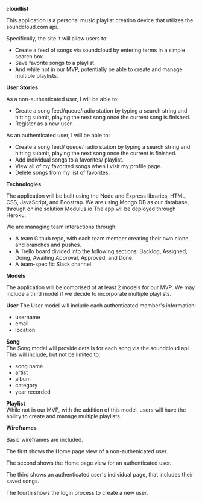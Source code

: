**cloudlist**

This application is a personal music playlist creation device that utilizes the soundcloud.com api.

Specifically, the site it will allow users to:

- Create a feed of songs via soundcloud by entering terms in a simple search box.
- Save favorite songs to a playlist.
- And while not in our MVP, potentially be able to create and manage multiple playlists.


**User Stories**

As a non-authenticated user, I will be able to:

- Create a song feed/queue/radio station by typing a search string and hitting submit, playing the next song once the current song is finished.
- Register as a new user.


As an authenticated user, I will be able to:

- Create a song feed/ queue/ radio station by typing a search string and hitting submit, playing the next song once the current is finished.
- Add individual songs to a favorites/ playlist.
- View all of my favorited songs when I visit my profile page.
- Delete songs from my list of favorites.



**Technologies**

The application will be built using the Node and Express libraries, HTML, CSS, JavaScript, and Boostrap. We are using Mongo DB as our database, through online solution Modulus.io The app wil be deployed through Heroku.

We are managing team interactions through:

- A team Github repo, with each team member creating their own clone and branches and pushes.
- A Trello board divided into the following sections: Backlog, Assigned, Doing, Awaiting Approval, Approved, and Done.
- A team-specific Slack channel.


**Models**

The application will be comprised of at least 2 models for our MVP. We may include a third model if we decide to incorporate multiple playlists.

**User** 
The User model will include each authenticated member's information:

- username
- email
- location

**Song**  
The Song model will provide details for each song via the soundcloud api. This will include, but not be limited to:

- song name
- artist
- album
- category
- year recorded

**Playlist**  
While not in our MVP, with the addition of this model, users will have the ability to create and manage multiple playlists.



**Wireframes**

Basic wireframes are included.

The first shows the Home page view of a non-authenicated user.

The second shows the Home page view for an authenticated user.

The third shows an authenticated user's individual page, that includes their saved songs.

The fourth shows the login process to create a new user.
